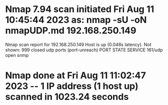 # Nmap 7.94 scan initiated Fri Aug 11 10:45:44 2023 as: nmap -sU -oN nmapUDP.md 192.168.250.149
Nmap scan report for 192.168.250.149
Host is up (0.048s latency).
Not shown: 999 closed udp ports (port-unreach)
PORT    STATE SERVICE
161/udp open  snmp

# Nmap done at Fri Aug 11 11:02:47 2023 -- 1 IP address (1 host up) scanned in 1023.24 seconds
